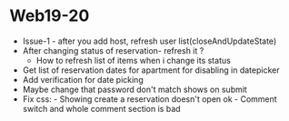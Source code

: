 # Web19-20

-  Issue-1 - after you add host, refresh user list(closeAndUpdateState)
-  After changing status of reservation- refresh it ? 
     -  How to refresh list of items when i change its status
-  Get list of reservation dates for apartment for disabling in datepicker
-  Add verification for date picking
-  Maybe change that password don't match shows on submit
-  Fix css: - Showing create a reservation doesn't open ok
            - Comment switch and whole comment section is bad 
